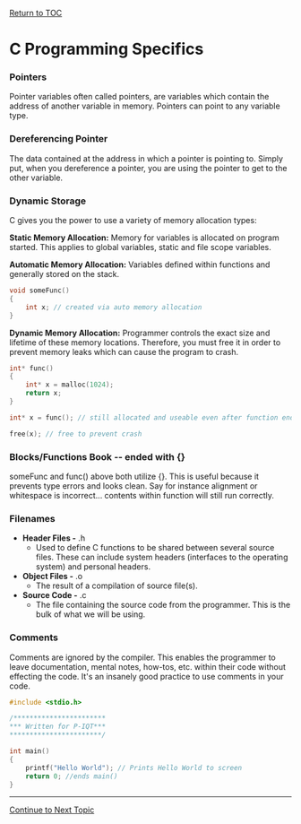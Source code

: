 <a href="https://github.com/CyberTrainingUSAF/05-C-Programming/blob/master/00-Table-of-Contents.md" > Return to TOC </a>

# C Programming Specifics

### Pointers

Pointer variables often called pointers, are variables which contain the address of another variable in memory. Pointers can point to any variable type.

### Dereferencing Pointer

The data contained at the address in which a pointer is pointing to. Simply put, when you dereference a pointer, you are using the pointer to get to the other variable.

### Dynamic Storage

C gives you the power to use a variety of memory allocation types:

**Static Memory Allocation:** Memory for variables is allocated on program started. This applies to global variables, static and file scope variables. 

**Automatic Memory Allocation:** Variables defined within functions and generally stored on the stack. 

```c
void someFunc() 
{
    int x; // created via auto memory allocation
}
```

**Dynamic Memory Allocation:** Programmer controls the exact size and lifetime of these memory locations. Therefore, you must free it in order to prevent memory leaks which can cause the program to crash. 

```c
int* func()
{
    int* x = malloc(1024);
    return x;
}

int* x = func(); // still allocated and useable even after function end

free(x); // free to prevent crash
```

### Blocks/Functions Book -- ended with {}

someFunc and func\(\) above both utilize {}. This is useful because it prevents type errors and looks clean. Say for instance alignment or whitespace is incorrect... contents within function will still run correctly. 

### Filenames

* **Header Files -** .h
  * Used to define C functions to be shared between several source files. These can include system headers \(interfaces to the operating system\) and personal headers. 
* **Object Files -** .o
  * The result of a compilation of source file\(s\). 
* **Source Code -** .c
  * The file containing the source code from the programmer. This is the bulk of what we will be using. 

### Comments

Comments are ignored by the compiler. This enables the programmer to leave documentation, mental notes, how-tos, etc. within their code without effecting the code. It's an insanely good practice to use comments in your code. 

```c
#include <stdio.h>

/***********************
*** Written for P-IQT***
***********************/

int main()
{
    printf("Hello World"); // Prints Hello World to screen
    return 0; //ends main()
}
```

---

<a href="https://github.com/CyberTrainingUSAF/05-C-Programming/blob/master/01_Introduction/04_gcc.md" > Continue to Next Topic </a>
